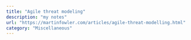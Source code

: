 ```yaml
---
title: "Agile threat modeling"
description: "my notes"
url: "https://martinfowler.com/articles/agile-threat-modelling.html"
category: "Miscellaneous"
---
```

